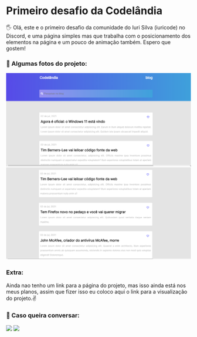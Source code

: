 # Primeiro desafio da Codelândia

🖐 Olá, este e o primeiro desafio da comunidade do Iuri Silva (iuricode) no Discord, e uma página simples mas que trabalha com o posicionamento dos elementos na página e um pouco de 
animação também. Espero que gostem!

### 📸 Algumas fotos do projeto:
<img src="/imagens/imagem1.png" alt="Foto do projeto">
<img src="/imagens/imagem2.png" alt="Foto do projeto">

### Extra:

Ainda nao tenho um link para a página do projeto, mas isso ainda está nos meus planos, assim que fizer isso eu coloco aqui o link para a visualização do projeto.✌

### 📧 Caso queira conversar:
<div>
  <a href = "mailto: hugocamposarimathea@gmail.com"><img src="https://img.shields.io/badge/Gmail-D14836?style=for-the-badge&logo=gmail&logoColor=white" target="_blank"></a>
  <a href="https://www.linkedin.com/in/hugocamposarimathea" target="_blank"><img src="https://img.shields.io/badge/-LinkedIn-%230077B5?style=for-the-badge&logo=linkedin&logoColor=white" target="_blank"></a> 
 </div><br/>
